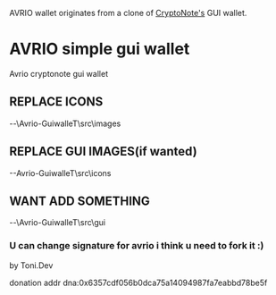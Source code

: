 AVRIO wallet originates from a clone of [CryptoNote's](https://cryptonote.org) GUI wallet.
# AVRIO simple gui wallet
Avrio cryptonote gui wallet 

## REPLACE ICONS

--\Avrio-GuiwalleT\src\images

## REPLACE GUI IMAGES(if wanted)

--Avrio-GuiwalleT\src\icons

## WANT ADD SOMETHING 

--\Avrio-GuiwalleT\src\gui

### U can change signature for avrio i think u need to fork it :)




by Toni.Dev

donation addr dna:0x6357cdf056b0dca75a14094987fa7eabbd78be5f
